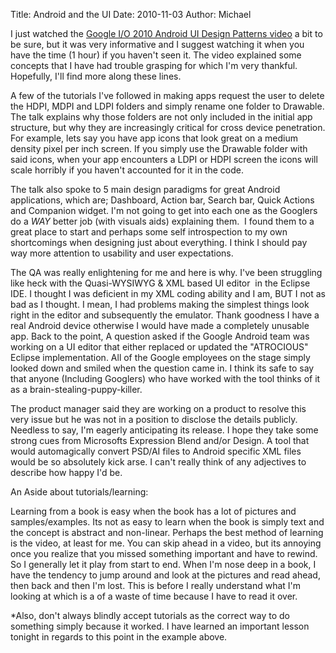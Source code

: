 Title: Android and the UI
Date: 2010-11-03
Author: Michael


I just watched the [Google I/O 2010 Android UI Design Patterns video][]
a bit to be sure, but it was very informative and I suggest watching it
when you have the time (1 hour) if you haven't seen it. The video
explained some concepts that I have had trouble grasping for which I'm
very thankful. Hopefully, I'll find more along these lines.

A few of the tutorials I've followed in making apps request the user to
delete the HDPI, MDPI and LDPI folders and simply rename one folder
to Drawable. The talk explains why those folders are not only included
in the initial app structure, but why they are increasingly critical for
cross device penetration. For example, lets say you have app icons that
look great on a medium density pixel per inch screen. If you simply use
the Drawable folder with said icons, when your app encounters a LDPI or
HDPI screen the icons will scale horribly if you haven't accounted for
it in the code.

The talk also spoke to 5 main design paradigms for great Android
applications, which are; Dashboard, Action bar, Search bar, Quick
Actions and Companion widget. I'm not going to get into each one as the
Googlers do a *WAY* better job (with visuals aids) explaining them.  I
found them to a great place to start and perhaps some self introspection
to my own shortcomings when designing just about everything. I think I
should pay way more attention to usability and user expectations.

The QA was really enlightening for me and here is why. I've been
struggling like heck with the Quasi-WYSIWYG & XML based UI editor  in
the Eclipse IDE. I thought I was deficient in my XML coding ability and
I am, BUT I not as bad as I thought. I mean, I had problems making the
simplest things look right in the editor and subsequently the emulator.
Thank goodness I have a real Android device otherwise I would have made
a completely unusable app. Back to the point, A question asked if the
Google Android team was working on a UI editor that either replaced or
updated the "ATROCIOUS" Eclipse implementation. All of the Google
employees on the stage simply looked down and smiled when the question
came in. I think its safe to say that anyone (Including Googlers) who
have worked with the tool thinks of it as a brain-stealing-puppy-killer.

The product manager said they are working on a product to resolve this
very issue but he was not in a position to disclose the details
publicly. Needless to say, I'm eagerly anticipating its release. I hope
they take some strong cues from Microsofts Expression Blend and/or
Design. A tool that would automagically convert PSD/AI files to Android
specific XML files would be so absolutely kick arse. I can't really
think of any adjectives to describe how happy I'd be.

An Aside about tutorials/learning:

Learning from a book is easy when the book has a lot of pictures and
samples/examples. Its not as easy to learn when the book is simply text
and the concept is abstract and non-linear. Perhaps the best method of
learning is the video, at least for me. You can skip ahead in a video,
but its annoying once you realize that you missed something important
and have to rewind. So I generally let it play from start to end. When
I'm nose deep in a book, I have the tendency to jump around and look at
the pictures and read ahead, then back and then I'm lost. This is before
I really understand what I'm looking at which is a of a waste of time
because I have to read it over.

\*Also, don't always blindly accept tutorials as the correct way to do
something simply because it worked. I have learned an important lesson
tonight in regards to this point in the example above.

  [Google I/O 2010 Android UI Design Patterns video]: http://www.youtube.com/watch?v=M1ZBjlCRfz0
    "Google I/O Android UI Design"
